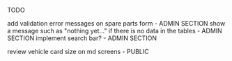 TODO

add validation error messages on spare parts form - ADMIN SECTION
show a message such as "nothing yet..." if there is no data in the tables - ADMIN SECTION
implement search bar? - ADMIN SECTION

review vehicle card size on md screens - PUBLIC
